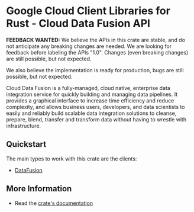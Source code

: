 # Google Cloud Client Libraries for Rust - Cloud Data Fusion API

<!-- Code generated by sidekick. DO NOT EDIT. -->

**FEEDBACK WANTED:** We believe the APIs in this crate are stable, and
do not anticipate any breaking changes are needed. We are looking for
feedback before labeling the APIs "1.0". Changes (even breaking changes)
are still possible, but not expected.

We also believe the implementation is ready for production, bugs are
still possible, but not expected.

Cloud Data Fusion is a fully-managed, cloud native, enterprise data
integration service for     quickly building and managing data pipelines.
It provides a graphical interface to increase     time efficiency and
reduce complexity, and allows business users, developers, and data
scientists to easily and reliably build scalable data integration
solutions to cleanse,     prepare, blend, transfer and transform data
without having to wrestle with infrastructure.

## Quickstart

The main types to work with this crate are the clients:

- [DataFusion]

## More Information

- Read the [crate's documentation](https://docs.rs/google-cloud-datafusion-v1/latest/google-cloud-datafusion-v1)

[DataFusion]: https://docs.rs/google-cloud-datafusion-v1/latest/google_cloud_datafusion_v1/client/struct.DataFusion.html
